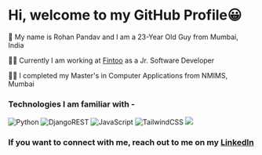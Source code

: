 # Hi, welcome to my GitHub Profile😀

🧑 My name is Rohan Pandav and I am a 23-Year Old Guy from Mumbai, India

👩‍💻 Currently I am working at [Fintoo](https://www.fintoo.in/) as a Jr. Software Developer

👨‍🎓 I completed my Master's in Computer Applications from NMIMS, Mumbai

### Technologies I am familiar with - 

![Python](https://img.shields.io/badge/python-3670A0?style=for-the-badge&logo=python&logoColor=ffdd54) ![DjangoREST](https://img.shields.io/badge/DJANGO-REST-ff1709?style=for-the-badge&logo=django&logoColor=white&color=ff1709&labelColor=gray) ![JavaScript](https://img.shields.io/badge/javascript-%23323330.svg?style=for-the-badge&logo=javascript&logoColor=%23F7DF1E) ![TailwindCSS](https://img.shields.io/badge/tailwindcss-%2338B2AC.svg?style=for-the-badge&logo=tailwind-css&logoColor=white)  ![](https://dcbadge.vercel.app/api/shield/246160030494228481)

### If you want to connect with me, reach out to me on my [LinkedIn](https://www.linkedin.com/in/rohanpandavv/)
